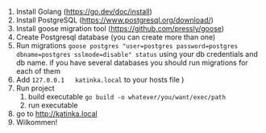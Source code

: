 1) Install Golang (https://go.dev/doc/install)
2) Install PostgreSQL (https://www.postgresql.org/download/)
3) Install goose migration tool (https://github.com/pressly/goose)
4) Create Postgresql database (you can create more than one)
5) Run migrations `goose postgres "user=postgres password=postgres dbname=postgres sslmode=disable" status` using your db credentials and db name. if you have several databases you should run migrations for each of them
6) Add `127.0.0.1	katinka.local` to your hosts file )
7) Run project
   1) build executable `go build -o whatever/you/want/exec/path`
   2) run executable
8) go to http://katinka.local 
9) Wilkommen!